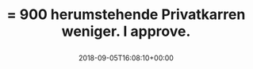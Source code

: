 ---
retweeted: false
source: <a href="http://www.samruston.co.uk" rel="nofollow">Flamingo for Android</a>
entities:
  user_mentions: []
  urls: []
  symbols: []
  media:
  - expanded_url: https://twitter.com/bascht/status/1037371820490584065/photo/1
    indices:
    - '53'
    - '76'
    url: https://t.co/7EmW0C2iDU
    media_url: http://pbs.twimg.com/media/DmV8K4mXgAAmvXE.jpg
    id_str: '1037371815612612608'
    id: '1037371815612612608'
    media_url_https: https://pbs.twimg.com/media/DmV8K4mXgAAmvXE.jpg
    sizes:
      large:
        w: '2048'
        h: '1538'
        resize: fit
      small:
        w: '680'
        h: '511'
        resize: fit
      thumb:
        w: '150'
        h: '150'
        resize: crop
      medium:
        w: '1200'
        h: '901'
        resize: fit
    type: photo
    display_url: pic.twitter.com/7EmW0C2iDU
  hashtags: []
display_text_range:
- '0'
- '76'
favorite_count: '13'
id_str: '1037371820490584065'
truncated: false
retweet_count: '1'
id: '1037371820490584065'
possibly_sensitive: false
created_at: Wed Sep 05 16:08:10 +0000 2018
favorited: false
full_text: "= 900 herumstehende Privatkarren weniger. I approve."
lang: de
extended_entities:
  media:
  - expanded_url: https://twitter.com/bascht/status/1037371820490584065/photo/1
    indices:
    - '53'
    - '76'
    url: https://t.co/7EmW0C2iDU
    media_url: http://pbs.twimg.com/media/DmV8K4mXgAAmvXE.jpg
    id_str: '1037371815612612608'
    id: '1037371815612612608'
    media_url_https: https://pbs.twimg.com/media/DmV8K4mXgAAmvXE.jpg
    sizes:
      large:
        w: '2048'
        h: '1538'
        resize: fit
      small:
        w: '680'
        h: '511'
        resize: fit
      thumb:
        w: '150'
        h: '150'
        resize: crop
      medium:
        w: '1200'
        h: '901'
        resize: fit
    type: photo
    display_url: pic.twitter.com/7EmW0C2iDU
tags:
- pesos/twitter
date: '2018-09-05T16:08:10+00:00'
src: https://twitter.com/bascht/status/1037371820490584065
original_url: https://twitter.com/bascht/status/1037371820490584065
type: twitter_tweet
media_url: https://img.bascht.com/twitter/pbs.twimg.com/media/DmV8K4mXgAAmvXE.jpg
text: "= 900 herumstehende Privatkarren weniger. I approve."
title: "= 900 herumstehende Privatkarren weniger. I approve.\n"

---